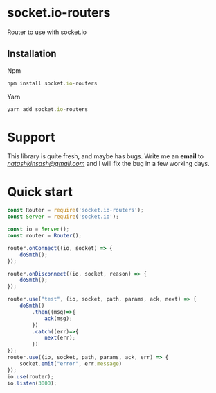 socket.io-routers
================

Router to use with socket.io


## Installation

Npm
```javascript
npm install socket.io-routers
```

Yarn
```javascript
yarn add socket.io-routers
```

# Support

This library is quite fresh, and maybe has bugs. Write me an **email** to *natashkinsash@gmail.com* and I will fix the bug in a few working days.

# Quick start

```javascript
const Router = require('socket.io-routers');
const Server = require('socket.io');

const io = Server();
const router = Router();

router.onConnect((io, socket) => {
    doSmth();
});

router.onDisconnect((io, socket, reason) => {
    doSmth();
});

router.use("test", (io, socket, path, params, ack, next) => {
    doSmth()
        .then((msg)=>{
            ack(msg);
        })
        .catch((err)=>{
            next(err);
        })
});
router.use((io, socket, path, params, ack, err) => {
    socket.emit("error", err.message)
});
io.use(router);
io.listen(3000);

```